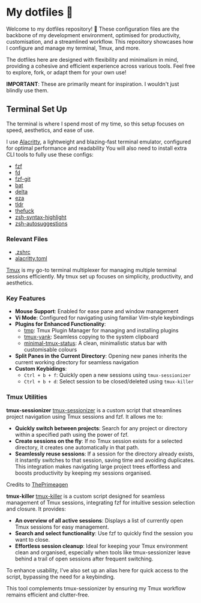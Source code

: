 # My dotfiles 🚀
Welcome to my dotfiles repository! 🎨 These configuration files are the backbone of my development environment, optimised for productivity, customisation, and a streamlined workflow. This repository showcases how I configure and manage my terminal, Tmux, and more.

The dotfiles here are designed with flexibility and minimalism in mind, providing a cohesive and efficient experience across various tools. Feel free to explore, fork, or adapt them for your own use!

**IMPORTANT**: These are primarily meant for inspiration. I wouldn't just blindly use them.

## Terminal Set Up
The terminal is where I spend most of my time, so this setup focuses on speed, aesthetics, and ease of use.

I use [Alacritty](https://alacritty.org/), a lightweight and blazing-fast terminal emulator, configured for optimal performance and readability
You will also need to install extra CLI tools to fully use these configs: 
- [fzf](https://github.com/junegunn/fzf)
- [fd](https://github.com/sharkdp/fd)
- [fzf-git](https://github.com/junegunn/fzf-git.sh)
- [bat](https://github.com/sharkdp/bat)
- [delta](https://github.com/dandavison/delta)
- [eza](https://github.com/eza-community/eza)
- [tldr](https://github.com/tealdeer-rs/tealdeer)
- [thefuck](https://github.com/nvbn/thefuck)
- [zsh-syntax-highlight](https://github.com/zsh-users/zsh-syntax-highlighting)
- [zsh-autosuggestions](https://github.com/zsh-users/zsh-autosuggestions)

### Relevant Files
- [.zshrc](https://github.com/nicoalvarezz/dotfiles/blob/main/.zshrc)
- [alacritty.toml](https://github.com/nicoalvarezz/dotfiles/blob/main/.config/alacritty/alacritty.toml)

[Tmux](https://github.com/tmux/tmux/wiki) is my go-to terminal multiplexer for managing multiple terminal sessions efficiently. My tmux set up focuses on simplicity, productivity, and aesthetics.

### Key Features
- **Mouse Support**: Enabled for ease pane and window management
- **Vi Mode**: Configured for navigating using familiar Vim-style keybindings
- **Plugins for Enhanced Functionality**:
    - [tmp](https://github.com/tmux-plugins/tpm): Tmux Plugin Manager for managing and installing plugins
    - [tmux-yank](https://github.com/tmux-plugins/tmux-yank): Seamless copying to the system clipboard
    - [minimal-tmux-status](https://github.com/niksingh710/minimal-tmux-status): A clean, minimalistic status bar with customisable colours
- **Split Panes in the Current Directory**: Opening new panes inherits the current working directory for seamless navigation
- **Custom Keybidings**:
    - `Ctrl + b + f`: Quickly open a new sessions using `tmux-sessionizer`
    - `Ctrl + b + d`: Select session to be closed/deleted using `tmux-killer`

### Tmux Utilities
**tmux-sessionizer**
[tmux-sessionizer](https://github.com/nicoalvarezz/dotfiles/blob/main/.config/tmux/tmux-sessionizer) is a custom script that streamlines project navigation using Tmux sessions and fzf. It allows me to:

- **Quickly switch between projects**: Search for any project or directory within a specified path using the power of fzf.
- **Create sessions on the fly**: If no Tmux session exists for a selected directory, it creates one automatically in that path.
- **Seamlessly reuse sessions**: If a session for the directory already exists, it instantly switches to that session, saving time and avoiding duplicates.
This integration makes navigating large project trees effortless and boosts productivity by keeping my sessions organised.

Credits to [ThePrimeagen](https://www.youtube.com/c/theprimeagen)

**tmux-killer**
[tmux-killer](https://github.com/nicoalvarezz/dotfiles/blob/main/.config/tmux/tmux-killer) is a custom script designed for seamless management of Tmux sessions, integrating fzf for intuitive session selection and closure. It provides:

- **An overview of all active sessions**: Displays a list of currently open Tmux sessions for easy management.
- **Search and select functionality**: Use fzf to quickly find the session you want to close.
- **Effortless session cleanup**: Ideal for keeping your Tmux environment clean and organised, especially when tools like tmux-sessionizer leave behind a trail of open sessions after frequent switching.

To enhance usability, I’ve also set up an alias here for quick access to the script, bypassing the need for a keybinding.

This tool complements tmux-sessionizer by ensuring my Tmux workflow remains efficient and clutter-free.
